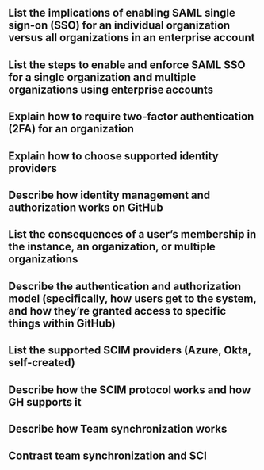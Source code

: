 ## List the implications of enabling SAML single sign-on (SSO) for an individual organization versus all organizations in an enterprise account

## List the steps to enable and enforce SAML SSO for a single organization and multiple organizations using enterprise accounts

## Explain how to require two-factor authentication (2FA) for an organization

## Explain how to choose supported identity providers

## Describe how identity management and authorization works on GitHub

## List the consequences of a user’s membership in the instance, an organization, or multiple organizations

## Describe the authentication and authorization model (specifically, how users get to the system, and how they’re granted access to specific things within GitHub)

## List the supported SCIM providers (Azure, Okta, self-created)

## Describe how the SCIM protocol works and how GH supports it

## Describe how Team synchronization works

## Contrast team synchronization and SCI